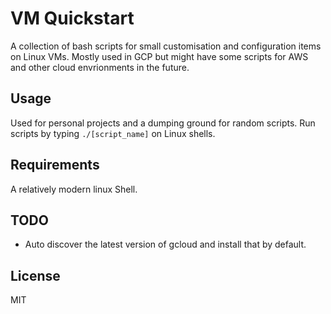 # VM Quickstart
A collection of bash scripts for small customisation and configuration items on Linux VMs. Mostly used in GCP but might have some scripts for AWS and other cloud envrionments in the future.

## Usage
Used for personal projects and a dumping ground for random scripts. Run scripts by typing `./[script_name]` on Linux shells.

## Requirements
A relatively modern linux Shell.

## TODO
- Auto discover the latest version of gcloud and install that by default.

## License
MIT
